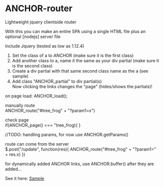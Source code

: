 # ANCHOR-router
Lightweight jquery clientside router

With this you can make an entire SPA using a single HTML file plus an optional [nodejs] server file

Include Jquery (tested as low as 1.12.4)

1) Set the class of a to ANCHOR (make sure it is the first class)
2) Add another class to a, name it the same as your div partial (make sure it is the second class)
3) Create a div partial with that same second class name as the a (see sample)
4) Add class "ANCHOR_partial" to div partial(s)<br>
Now clicking the links changes the "page" (hides/shows the partials)! 

on page load:
ANCHOR_load();

manually route<br>
ANCHOR_route("#tree_frog" + "?param1=x")

check page<br>
if(ANCHOR_page() === "tree_frog){
}

//TODO: handling params, for now use ANCHOR.getParams()

route can come from the server<br>
$.post("/update", function(res){
  ANCHOR_route("#tree_frog" + "?param1=" + res.x)
})
  
for dynamically added ANCHOR links, use ANCHOR.buffer() after they are added...

See it here:
<a href="https://dubioustunic.github.io/ANCHORED/sample.html">Sample</a>
